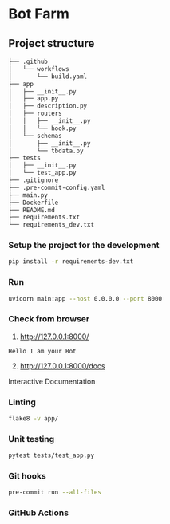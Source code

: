 # Bot Farm


## Project structure
``` bash
├── .github
│   └── workflows
│       └── build.yaml
├── app
│   ├── __init__.py
│   ├── app.py
│   ├── description.py
│   ├── routers
│   │   ├── __init__.py
│   │   └── hook.py
│   └── schemas
│       ├── __init__.py
│       └── tbdata.py
├── tests
│   ├── __init__.py
│   └── test_app.py
├── .gitignore
├── .pre-commit-config.yaml
├── main.py
├── Dockerfile
├── README.md
├── requirements.txt
└── requirements_dev.txt
```

### Setup the project for the development
```bash
pip install -r requirements-dev.txt
```

### Run
```bash
uvicorn main:app --host 0.0.0.0 --port 8000
```

### Check from browser
1. http://127.0.0.1:8000/
```
Hello I am your Bot
```

2. http://127.0.0.1:8000/docs

Interactive Documentation

### Linting
```bash
flake8 -v app/
```

### Unit testing
```bash
pytest tests/test_app.py
```

### Git hooks
```bash
pre-commit run --all-files
```

### GitHub Actions
